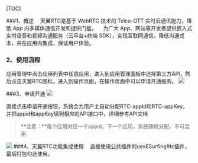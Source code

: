 ﻿[TOC]


###1、概述
　天翼RTC是基于 WebRTC 技术的 Telco-OTT 实时云通讯能力，降低 App 内多媒体通信开发和提供门槛，
　为广大 App、网站等开发者提供嵌入式实时语音和视频沟通服务（云平台+终端 SDK），实现互联网通信，降低沟通成本，并在应用内集成，保证用户体验。

 
### 2、使用流程
应用管理中点击应用列表中任意应用，进入到应用管理面板中选择第三方API，然后点击天翼RTC图标，进入到操作页面，在操作页面中可以申请开通服务。
![](http://newdocx.appcan.cn/docximg/1439263631155.jpg) 

 
###3、申请开通
 ![](http://newdocx.appcan.cn/docximg/1439263649697.jpg) 
 
直接点击申请开通按钮，系统会为用户主自动分配RTC-appId和RTC-appKey，并把appid和appKey填到相应的API接口中，详细参考API文档
> **注意：**每个应用对应一个appid，下一个应用，系统随机分配，不可混用

![](http://newdocx.appcan.cn/docximg/1439263664212.jpg) 
###4、天翼RTC功能集成使用
　直接使用公共插件的uexESurfingRtc插件，  最后打包勾选使用。
 
 

